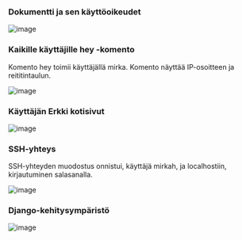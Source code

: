 ### Dokumentti ja sen käyttöoikeudet

![image](https://user-images.githubusercontent.com/82024427/229861383-2666f30d-c3e2-4aed-b495-0627882b588f.png)

### Kaikille käyttäjille hey -komento

Komento hey toimii käyttäjällä mirka. Komento näyttää IP-osoitteen ja reititintaulun. 

![image](https://user-images.githubusercontent.com/82024427/229828867-d964442f-e872-46b3-bebd-9869a29e9473.png)

### Käyttäjän Erkki kotisivut

![image](https://user-images.githubusercontent.com/82024427/229836994-58f94866-c038-4846-b024-48306486708e.png)

### SSH-yhteys

SSH-yhteyden muodostus onnistui, käyttäjä mirkah, ja localhostiin, kirjautuminen salasanalla.

![image](https://user-images.githubusercontent.com/82024427/229864299-b6e26eb1-2559-493d-8ae8-a105dfa0f9ac.png)

### Django-kehitysympäristö

![image](https://user-images.githubusercontent.com/82024427/229856510-ebbaf4fb-026a-45ee-a737-de64ceb7135e.png)




